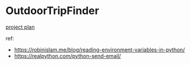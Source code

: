 # OutdoorTripFinder

[project plan](https://github.com/bossenti/OutdoorTripFinder/projects/1)


ref:

 - https://robinislam.me/blog/reading-environment-variables-in-python/
 - https://realpython.com/python-send-email/
